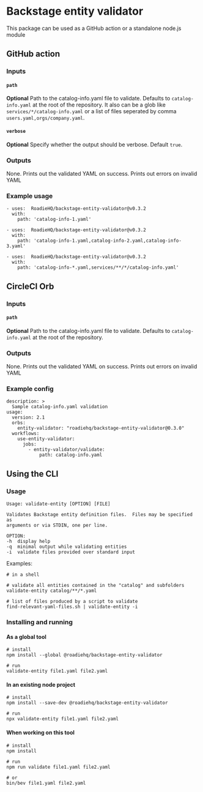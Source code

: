 # Backstage entity validator

This package can be used as a GitHub action or a standalone node.js module

## GitHub action

### Inputs

#### `path`

**Optional** Path to the catalog-info.yaml file to validate. Defaults to `catalog-info.yaml` at the root of the repository. It also can be a glob like `services/*/catalog-info.yaml` or a list of files seperated by comma `users.yaml,orgs/company.yaml`.

#### `verbose`

**Optional** Specify whether the output should be verbose. Default `true`.

### Outputs

None. Prints out the validated YAML on success. Prints out errors on invalid YAML

### Example usage
```
- uses:  RoadieHQ/backstage-entity-validator@v0.3.2
  with:
    path: 'catalog-info-1.yaml'
```

```
- uses:  RoadieHQ/backstage-entity-validator@v0.3.2
  with:
    path: 'catalog-info-1.yaml,catalog-info-2.yaml,catalog-info-3.yaml'
```

```
- uses:  RoadieHQ/backstage-entity-validator@v0.3.2
  with:
    path: 'catalog-info-*.yaml,services/**/*/catalog-info.yaml'
```

## CircleCI Orb

### Inputs

#### `path`

**Optional** Path to the catalog-info.yaml file to validate. Defaults to `catalog-info.yaml` at the root of the repository.

### Outputs

None. Prints out the validated YAML on success. Prints out errors on invalid YAML

### Example config
```
description: >
  Sample catalog-info.yaml validation
usage:
  version: 2.1
  orbs:
    entity-validator: "roadiehq/backstage-entity-validator@0.3.0"
  workflows:
    use-entity-validator:
      jobs:
        - entity-validator/validate:
            path: catalog-info.yaml
```


## Using the CLI

### Usage

```
Usage: validate-entity [OPTION] [FILE]

Validates Backstage entity definition files.  Files may be specified as
arguments or via STDIN, one per line.

OPTION:
-h  display help
-q  minimal output while validating entities
-i  validate files provided over standard input
```

Examples:

```
# in a shell

# validate all entities contained in the "catalog" and subfolders
validate-entity catalog/**/*.yaml

# list of files produced by a script to validate
find-relevant-yaml-files.sh | validate-entity -i 
```

### Installing and running

#### As a global tool

```
# install
npm install --global @roadiehq/backstage-entity-validator

# run
validate-entity file1.yaml file2.yaml
```
#### In an existing node project

```
# install
npm install --save-dev @roadiehq/backstage-entity-validator

# run
npx validate-entity file1.yaml file2.yaml
```

#### When working on this tool

```
# install
npm install

# run
npm run validate file1.yaml file2.yaml

# or
bin/bev file1.yaml file2.yaml
```
